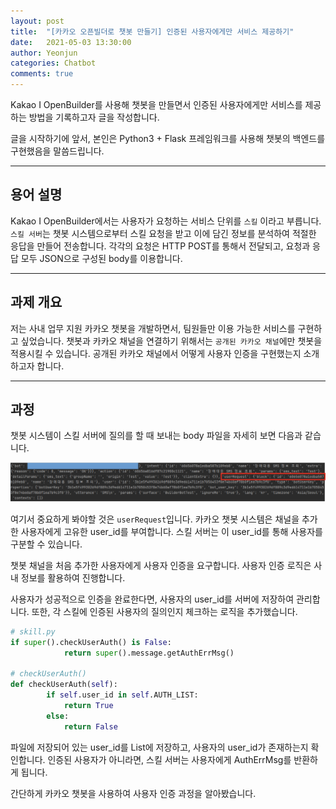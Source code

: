 ```yaml
---
layout: post
title:  "[카카오 오픈빌더로 챗봇 만들기] 인증된 사용자에게만 서비스 제공하기"
date:   2021-05-03 13:30:00
author: Yeonjun
categories: Chatbot
comments: true
---
```

Kakao I OpenBuilder를 사용해 챗봇을 만들면서 인증된 사용자에게만 서비스를 제공하는 방법을 기록하고자 글을 작성합니다.

글을 시작하기에 앞서, 본인은 Python3 + Flask 프레임워크를 사용해 챗봇의 백엔드를 구현했음을 말씀드립니다.

---
## 용어 설명
Kakao I OpenBuilder에서는 사용자가 요청하는 서비스 단위를 `스킬` 이라고 부릅니다.
`스킬 서버`는 챗봇 시스템으로부터 스킬 요청을 받고 이에 담긴 정보를 분석하여 적절한 응답을 만들어 전송합니다. 각각의 요청은 HTTP POST를 통해서 전달되고, 요청과 응답 모두 JSON으로 구성된 body를 이용합니다.

---
## 과제 개요
저는 사내 업무 지원 카카오 챗봇을 개발하면서, 팀원들만 이용 가능한 서비스를 구현하고 싶었습니다. 챗봇과 카카오 채널을 연결하기 위해서는 `공개된 카카오 채널`에만 챗봇을 적용시킬 수 있습니다. 공개된 카카오 채널에서 어떻게 사용자 인증을 구현했는지 소개하고자 합니다.

---
## 과정
챗봇 시스템이 스킬 서버에 질의를 할 때 보내는 body<json> 파일을 자세히 보면 다음과 같습니다.

![1](/assets/2021-05-03/image1.png)

여기서 중요하게 봐야할 것은 `userRequest`입니다.
카카오 챗봇 시스템은 채널을 추가한 사용자에게 고유한 user_id를 부여합니다. 스킬 서버는 이 user_id를 통해 사용자를 구분할 수 있습니다.

챗봇 채널을 처음 추가한 사용자에게 사용자 인증을 요구합니다. 사용자 인증 로직은 사내 정보를 활용하여 진행합니다.

사용자가 성공적으로 인증을 완료한다면, 사용자의 user_id를 서버에 저장하여 관리합니다. 또한, 각 스킬에 인증된 사용자의 질의인지 체크하는 로직을 추가했습니다.

```python
# skill.py
if super().checkUserAuth() is False:
            return super().message.getAuthErrMsg()

# checkUserAuth()
def checkUserAuth(self):
        if self.user_id in self.AUTH_LIST:
            return True
        else:
            return False
```
파일에 저장되어 있는 user_id를 List에 저장하고, 사용자의 user_id가 존재하는지 확인합니다.
인증된 사용자가 아니라면, 스킬 서버는 사용자에게 AuthErrMsg를 반환하게 됩니다.

간단하게 카카오 챗봇을 사용하여 사용자 인증 과정을 알아봤습니다.
